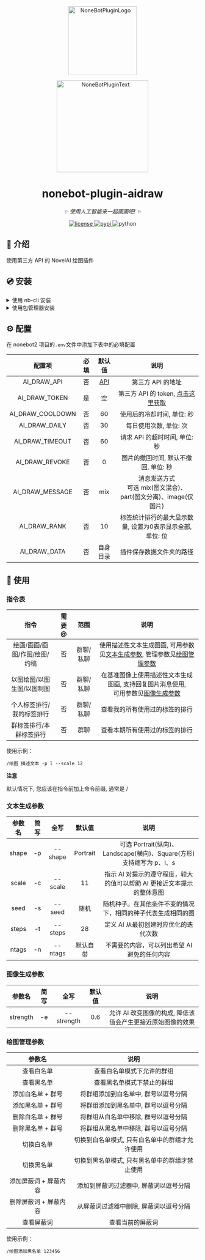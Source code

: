 <div align="center">
  <a href="https://v2.nonebot.dev/store"><img src="https://github.com/A-kirami/nonebot-plugin-template/blob/resources/nbp_logo.png" width="180" height="180" alt="NoneBotPluginLogo"></a>
  <br>
  <p><img src="https://github.com/A-kirami/nonebot-plugin-template/blob/resources/NoneBotPlugin.svg" width="240" alt="NoneBotPluginText"></p>
</div>

<div align="center">

# nonebot-plugin-aidraw

_✨ 使用人工智能来一起画画吧! ✨_


<a href="./LICENSE">
    <img src="https://img.shields.io/github/license/A-kirami/nonebot-plugin-aidraw.svg" alt="license">
</a>
<a href="https://pypi.python.org/pypi/nonebot-plugin-aidraw">
    <img src="https://img.shields.io/pypi/v/nonebot-plugin-aidraw.svg" alt="pypi">
</a>
<img src="https://img.shields.io/badge/python-3.8+-blue.svg" alt="python">

</div>


## 📖 介绍

使用第三方 API 的 NovelAI 绘图插件

## 💿 安装

<details>
<summary>使用 nb-cli 安装</summary>
在 nonebot2 项目的根目录下打开命令行, 输入以下指令即可安装

    nb plugin install nonebot-plugin-aidraw

</details>

<details>
<summary>使用包管理器安装</summary>
在 nonebot2 项目的插件目录下, 打开命令行, 根据你使用的包管理器, 输入相应的安装命令

<details>
<summary>pip</summary>

    pip install nonebot-plugin-aidraw
</details>
<details>
<summary>pdm</summary>

    pdm add nonebot-plugin-aidraw
</details>
<details>
<summary>poetry</summary>

    poetry add nonebot-plugin-aidraw
</details>
<details>
<summary>conda</summary>

    conda install nonebot-plugin-aidraw
</details>

打开 nonebot2 项目的 `bot.py` 文件, 在其中写入

    nonebot.load_plugin('nonebot_plugin_aidraw')

</details>


## ⚙️ 配置

在 nonebot2 项目的`.env`文件中添加下表中的必填配置

| 配置项 | 必填 | 默认值 |  说明 |
|:-----:|:----:|:----:|:----:|
| AI_DRAW_API | 否 | [API](http://91.217.139.190:5010 )| 第三方 API 的地址 |
| AI_DRAW_TOKEN | 是 | 空 | 第三方 API 的 token, [点击这里获取](http://91.217.139.190:5010/token) |
| AI_DRAW_COOLDOWN | 否 | 60 | 使用后的冷却时间, 单位: 秒 |
| AI_DRAW_DAILY | 否 | 30 | 每日使用次数, 单位: 次 |
| AI_DRAW_TIMEOUT | 否 | 60 | 请求 API 的超时时间, 单位: 秒 |
| AI_DRAW_REVOKE | 否 | 0 |图片的撤回时间, 默认不撤回, 单位: 秒 |
| AI_DRAW_MESSAGE | 否 | mix | 消息发送方式<br>可选 mix(图文混合)、part(图文分离)、image(仅图片) |
| AI_DRAW_RANK | 否 | 10 | 标签统计排行的最大显示数量, 设置为0表示显示全部, 单位: 位 |
| AI_DRAW_DATA | 否 | 自身目录 | 插件保存数据文件夹的路径 |

## 🎉 使用
### 指令表
| 指令 | 需要@ | 范围 | 说明 |
|:-----:|:----:|:----:|:----:|
| 绘画/画画/画图/作图/绘图/约稿 |  否 | 群聊/私聊 | 使用描述性文本生成图画, 可用参数见[文本生成参数](###文本生成参数), 管理参数见[绘图管理参数](###绘图管理参数) |
| 以图绘图/以图生图/以图制图 | 否 | 群聊/私聊 | 在基准图像上使用描述性文本生成图画, 支持回复图片消息使用,<br>可用参数见[图像生成参数](###图像生成参数) |
| 个人标签排行/我的标签排行 | 否 | 群聊/私聊 | 查看我的所有使用过的标签的排行 |
| 群标签排行/本群标签排行 | 否 | 群聊 | 查看本期所有使用过的标签的排行 |

使用示例：

    /绘图 描述文本 -p l --scale 12

**注意**

默认情况下, 您应该在指令前加上命令前缀, 通常是 /

### 文本生成参数
| 参数名 | 简写 | 全写 | 默认值 | 说明 |
|:-----:|:----:|:----:|:----:|:----:|
| shape |  -p | --shape | Portrait | 可选 Portrait(纵向)、Landscape(横向)、Square(方形)<br>支持缩写为 p、l、s |
| scale | -c | --scale | 11 | 指示 AI 对提示的遵守程度，较大的值可以帮助 AI 更接近文本提示的整体意图 |
| seed | -s | --seed | 随机 | 随机种子。在其他条件不变的情况下，相同的种子代表生成相同的图 |
| steps | -t | --steps | 28  | 定义 AI 从最初创建时应优化的迭代次数 |
| ntags | -n | --ntags | 默认自带 | 不需要的内容，可以列出希望 AI 避免的任何内容 |

### 图像生成参数
| 参数名 | 简写 | 全写 | 默认值 | 说明 |
|:-----:|:----:|:----:|:----:|:----:|
| strength |  -e | --strength | 0.6 | 允许 AI 改变图像的构成, 降低该值会产生更接近原始图像的效果 |

### 绘图管理参数

| 参数名  | 说明 |
|:-----:|:----:|
| 查看白名单 | 查看白名单模式下允许的群组 |
| 查看黑名单 | 查看黑名单模式下禁止的群组 |
| 添加白名单 + 群号 | 将群组添加到白名单中, 群号以逗号分隔 |
| 添加黑名单 + 群号 | 将群组添加到黑名单中, 群号以逗号分隔 |
| 删除白名单 + 群号 | 将群组从白名单中移除, 群号以逗号分隔 |
| 删除黑名单 + 群号 | 将群组从黑名单中移除, 群号以逗号分隔 |
| 切换白名单 | 切换到白名单模式, 只有白名单中的群组才允许使用 |
| 切换黑名单 | 切换到黑名单模式, 只有黑名单中的群组才禁止使用 |
| 添加屏蔽词 + 屏蔽内容 | 添加到屏蔽词过滤器中, 屏蔽词以逗号分隔 |
| 删除屏蔽词 + 屏蔽内容 | 从屏蔽词过滤器中删除, 屏蔽词以逗号分隔 |
| 查看屏蔽词 | 查看当前的屏蔽词 |

使用示例：

    /绘图添加黑名单 123456